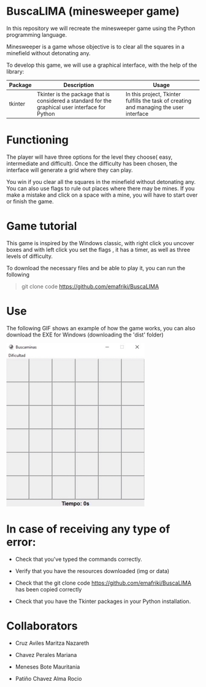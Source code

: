 # BuscaLIMA (minesweeper game)
In this repository we will recreate the minesweeper game using the Python programming language. 

Minesweeper is a game whose objective is to clear all the squares in a minefield without detonating any.

To develop this game, we will use a graphical interface, with the help of the library:

|Package |Description            |Usage                  |
|--------|--------------------------------------------------------------------------------------------------|---------------------------------------------------|
|tkinter |Tkinter is the package that is considered a standard for the graphical user interface for Python     |In this project, Tkinter fulfills the task of creating and managing the user interface|      


# Functioning
The player will have three options for the level they choose( easy, intermediate and difficult). Once the difficulty has been chosen, the interface will generate a grid where they can play.

You win if you clear all the squares in the minefield without detonating any. You can also use flags to rule out places where there may be mines. If you make a mistake and click on a space with a mine, you will have to start over or finish the game.
 

# Game tutorial
This game is inspired by the Windows classic, with right click you uncover boxes and with left click you set the flags , it has a timer, as well as three levels of difficulty. 

To download the necessary files and be able to play it, you can run the following

>git clone code https://github.com/emafriki/BuscaLIMA

# Use 
The following GIF shows an example of how the game works, you can also download the EXE for Windows (downloading the 'dist' folder)


![BuscaLIMA](./buscaminas_Muestra.gif)


# In case of receiving any type of error:
* Check that you've typed the commands correctly. 

* Verify that you have the resources downloaded (img or data)

* Check that the git clone code https://github.com/emafriki/BuscaLIMA has been copied correctly

  
* Check that you have the Tkinter packages in your Python installation.


# Collaborators

* Cruz Aviles Maritza Nazareth

* Chavez Perales Mariana 

* Meneses Bote Mauritania

* Patiño Chavez Alma Rocio 
